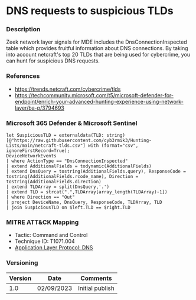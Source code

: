 # DNS requests to suspicious TLDs

### Description

Zeek network layer signals for MDE includes the DnsConnectionInspected table which provides fruitful information about DNS connections. By taking into account netcraft's top 20 TLDs that are being used for cybercrime, you can hunt for suspicious DNS requests.

### References
- https://trends.netcraft.com/cybercrime/tlds
- https://techcommunity.microsoft.com/t5/microsoft-defender-for-endpoint/enrich-your-advanced-hunting-experience-using-network-layer/ba-p/3794693

### Microsoft 365 Defender & Microsoft Sentinel
```
let SuspiciousTLD = externaldata(TLD: string)[@"https://raw.githubusercontent.com/cyb3rmik3/Hunting-Lists/main/netcraft-tlds.csv"] with (format="csv", ignoreFirstRecord=True);
DeviceNetworkEvents  
| where ActionType == "DnsConnectionInspected"
| extend AdditionalFields = todynamic(AdditionalFields)
| extend DnsQuery = tostring(AdditionalFields.query), ResponseCode = tostring(AdditionalFields.rcode_name), Direction = tostring(AdditionalFields.direction)
| extend TLDArray = split(DnsQuery,'.')
| extend TLD = strcat(".",TLDArray[array_length(TLDArray)-1])
| where Direction == "Out"
| project DeviceName, DnsQuery, ResponseCode, TLDArray, TLD
| join SuspiciousTLD on $left.TLD == $right.TLD
```

### MITRE ATT&CK Mapping
- Tactic: Command and Control
- Technique ID: T1071.004
- [Application Layer Protocol: DNS](https://attack.mitre.org/techniques/T1071/004/)

### Versioning
| Version       | Date          | Comments                          |
| ------------- |---------------| ----------------------------------|
| 1.0           | 02/09/2023    | Initial publish                   |
